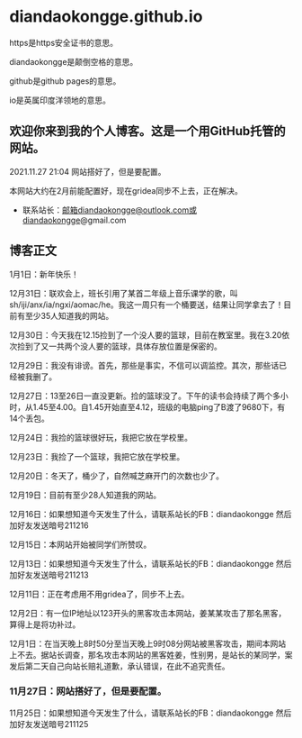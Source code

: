 # diandaokongge.github.io
https是https安全证书的意思。

diandaokongge是颠倒空格的意思。

github是github pages的意思。

io是英属印度洋领地的意思。

## 欢迎你来到我的个人博客。这是一个用GitHub托管的网站。

2021.11.27  21:04 网站搭好了，但是要配置。

本网站大约在2月前能配置好，现在gridea同步不上去，正在解决。

* 联系站长：邮箱diandaokongge@outlook.com或diandaokongge@gmail.com

## 博客正文

1月1日：新年快乐！

12月31日：联欢会上，班长引用了某首二年级上音乐课学的歌，叫sh/iji/anx/ia/ngxi/aomac/he。我这一周只有一个桶要送，结果让同学拿去了！目前有至少35人知道我的网站。

12月30日：今天我在12.15捡到了一个没人要的篮球，目前在教室里。我在3.20依次捡到了又一共两个没人要的篮球，具体存放位置是保密的。

12月29日：我没有诽谤。首先，那些是事实，不信可以调监控。其次，那些话已经被我删了。

12月27日：13至26日一直没更新。捡的篮球没了。下午的读书会持续了两个多小时，从1.45至4.00。自1.45开始直至4.12，班级的电脑ping了B渡了9680下，有14个丢包。

12月24日：我捡的篮球很好玩，我把它放在学校里。

12月23日：我捡了一个篮球，我把它放在学校里。

12月20日：冬天了，桶少了，自然喊芝麻开门的次数也少了。

12月19日：目前有至少28人知道我的网站。

12月16日：如果想知道今天发生了什么，请联系站长的FB：diandaokongge 然后加好友发送暗号211216

12月15日：本网站开始被同学们所赞叹。

12月13日：如果想知道今天发生了什么，请联系站长的FB：diandaokongge 然后加好友发送暗号211213

12月11日：正在考虑用不用gridea了，同步不上去。

12月2日：有一位IP地址以123开头的黑客攻击本网站，姜某某攻击了那名黑客，算得上是将功补过。

12月1日：在当天晚上8时50分至当天晚上9时08分网站被黑客攻击，期间本网站上不去。据站长调查，那名攻击本网站的黑客姓姜，性别男，是站长的某同学，案发后第二天自己向站长赔礼道歉，承认错误，在此不追究责任。

### 11月27日：网站搭好了，但是要配置。

11月25日：如果想知道今天发生了什么，请联系站长的FB：diandaokongge 然后加好友发送暗号211125

